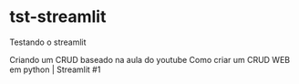 # tst-streamlit
Testando o streamlit

Criando um CRUD baseado na aula do youtube
Como criar um CRUD WEB em python | Streamlit #1
